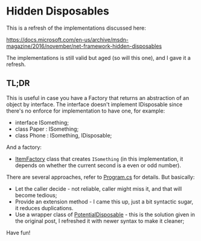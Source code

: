 # Hidden Disposables

This is a refresh of the implementations discussed here:

<https://docs.microsoft.com/en-us/archive/msdn-magazine/2016/november/net-framework-hidden-disposables>

The implementations is still valid but aged (so will this one), and I gave it a refresh.

## TL;DR

This is useful in case you have a Factory that returns an abstraction of an object by interface. The interface doesn't implement IDisposable since there's no enforce for implementation to have one, for example:

* interface ISomething;
* class Paper : ISomething;
* class Phone : ISomething, IDisposable;

And a factory:

* [ItemFactory](./ItemFactory.cs) class that creates `ISomething` (in this implementation, it depends on whether the current second is a even or odd number).

There are several approaches, refer to [Program.cs](./Program.cs) for details. But basically:

* Let the caller decide - not reliable, caller might miss it, and that will become tedious;
* Provide an extension method - I came this up, just a bit syntactic sugar, it reduces duplications.
* Use a wrapper class of [PotentialDisposable](./PotentialDisposable.cs) - this is the solution given in the original post, I refreshed it with newer syntax to make it cleaner;

Have fun!
